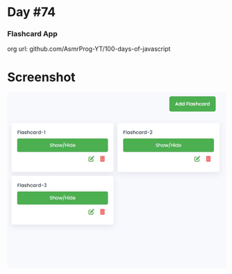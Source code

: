 # Day #74

### Flashcard App
org url: github.com/AsmrProg-YT/100-days-of-javascript

# Screenshot
![sc](./screenshot.jpg)
